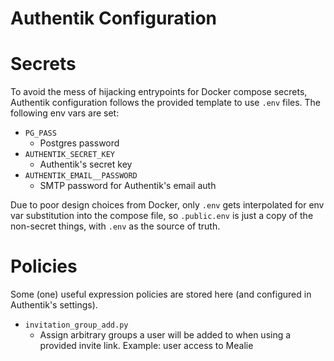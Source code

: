 # Authentik Configuration

# Secrets
To avoid the mess of hijacking entrypoints for Docker compose secrets, Authentik configuration follows the provided template to use `.env` files. The following env vars are set:
- `PG_PASS`
  - Postgres password
- `AUTHENTIK_SECRET_KEY`
  - Authentik's secret key
- `AUTHENTIK_EMAIL__PASSWORD`
  - SMTP password for Authentik's email auth

Due to poor design choices from Docker, only `.env` gets interpolated for env var substitution into the compose file, so `.public.env` is just a copy of the non-secret things, with `.env` as the source of truth.

# Policies
Some (one) useful expression policies are stored here (and configured in Authentik's settings).
- `invitation_group_add.py`
  - Assign arbitrary groups a user will be added to when using a provided invite link. Example: user access to Mealie
